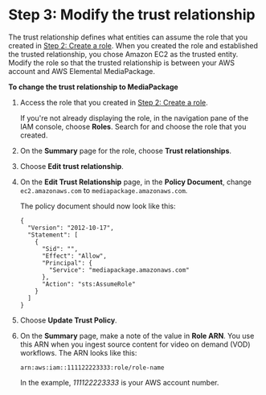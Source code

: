 # Step 3: Modify the trust relationship<a name="setting-up-create-trust-rel-trust"></a>

The trust relationship defines what entities can assume the role that you created in [Step 2: Create a role](setting-up-create-trust-rel-role.md)\. When you created the role and established the trusted relationship, you chose Amazon EC2 as the trusted entity\. Modify the role so that the trusted relationship is between your AWS account and AWS Elemental MediaPackage\.

**To change the trust relationship to MediaPackage**

1. Access the role that you created in [Step 2: Create a role](setting-up-create-trust-rel-role.md)\. 

   If you're not already displaying the role, in the navigation pane of the IAM console, choose **Roles**\. Search for and choose the role that you created\.

1. On the **Summary** page for the role, choose **Trust relationships**\.

1. Choose **Edit trust relationship**\.

1. On the **Edit Trust Relationship** page, in the **Policy Document**, change `ec2.amazonaws.com` to `mediapackage.amazonaws.com`\. 

   The policy document should now look like this: 

   ```
   {
     "Version": "2012-10-17",
     "Statement": [
       {
         "Sid": "",
         "Effect": "Allow",
         "Principal": {
           "Service": "mediapackage.amazonaws.com"
         },
         "Action": "sts:AssumeRole"
       }
     ]
   }
   ```

1. Choose **Update Trust Policy**\.

1. On the **Summary** page, make a note of the value in **Role ARN**\. You use this ARN when you ingest source content for video on demand \(VOD\) workflows\. The ARN looks like this:

   `arn:aws:iam::111122223333:role/role-name`

   In the example, *111122223333* is your AWS account number\. 